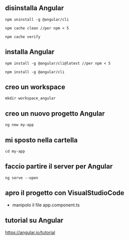 
## disinstalla Angular 

`npm uninstall -g @angular/cli`

`npm cache clean //per npm < 5`

`npm cache verify`

## installa Angular 
`npm install -g @angular/cli@latest //per npm < 5`

`npm install -g @angular/cli`

## creo un workspace
`mkdir workspace_angular`

## creo un nuovo progetto Angular
`ng new my-app`

## mi sposto nella cartella
`cd my-app`



## faccio partire il server per Angular
`ng serve --open`


## apro il progetto con VisualStudioCode
* manipolo il file app.component.ts

## tutorial su Angular
https://angular.io/tutorial
